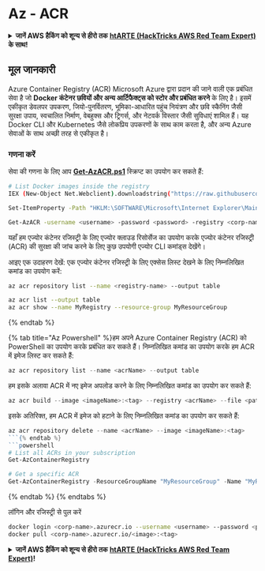 # Az - ACR

<details>

<summary><strong>जानें AWS हैकिंग को शून्य से हीरो तक</strong> <a href="https://training.hacktricks.xyz/courses/arte"><strong>htARTE (HackTricks AWS Red Team Expert)</strong></a><strong> के साथ!</strong></summary>

HackTricks का समर्थन करने के अन्य तरीके:

* अगर आप अपनी **कंपनी का विज्ञापन HackTricks में देखना चाहते हैं** या **HackTricks को PDF में डाउनलोड करना चाहते हैं** तो [**सब्सक्रिप्शन प्लान्स देखें**](https://github.com/sponsors/carlospolop)!
* [**आधिकारिक PEASS & HackTricks स्वैग**](https://peass.creator-spring.com) प्राप्त करें
* हमारे विशेष [**NFTs**](https://opensea.io/collection/the-peass-family) संग्रह [**The PEASS Family**](https://opensea.io/collection/the-peass-family) खोजें
* **शामिल हों** 💬 [**डिस्कॉर्ड समूह**](https://discord.gg/hRep4RUj7f) या [**टेलीग्राम समूह**](https://t.me/peass) या हमें **ट्विटर** 🐦 [**@hacktricks_live**](https://twitter.com/hacktricks_live)** पर फॉलो** करें।
* **हैकिंग ट्रिक्स साझा करें और PRs सबमिट करके** [**HackTricks**](https://github.com/carlospolop/hacktricks) और [**HackTricks Cloud**](https://github.com/carlospolop/hacktricks-cloud) github repos में।

</details>

## मूल जानकारी

Azure Container Registry (ACR) Microsoft Azure द्वारा प्रदान की जाने वाली एक प्रबंधित सेवा है जो **Docker कंटेनर छवियों और अन्य आर्टिफैक्ट्स को स्टोर और प्रबंधित करने** के लिए है। इसमें एकीकृत डेवलपर उपकरण, जियो-पुनर्वितरण, भूमिका-आधारित पहुंच नियंत्रण और छवि स्कैनिंग जैसी सुरक्षा उपाय, स्वचालित निर्माण, वेबहुक्स और ट्रिगर्स, और नेटवर्क विस्तार जैसी सुविधाएं शामिल हैं। यह Docker CLI और Kubernetes जैसे लोकप्रिय उपकरणों के साथ काम करता है, और अन्य Azure सेवाओं के साथ अच्छी तरह से एकीकृत है।

### गणना करें

सेवा की गणना के लिए आप [**Get-AzACR.ps1**](https://github.com/NetSPI/MicroBurst/blob/master/Misc/Get-AzACR.ps1) स्क्रिप्ट का उपयोग कर सकते हैं:
```bash
# List Docker images inside the registry
IEX (New-Object Net.Webclient).downloadstring("https://raw.githubusercontent.com/NetSPI/MicroBurst/master/Misc/Get-AzACR.ps1")

Set-ItemProperty -Path "HKLM:\SOFTWARE\Microsoft\Internet Explorer\Main" -Name "DisableFirstRunCustomize" -Value 2

Get-AzACR -username <username> -password <password> -registry <corp-name>.azurecr.io
```
यहाँ हम एज्योर कंटेनर रजिस्ट्री के लिए एज्योर क्लाउड रिसोर्सेज का उपयोग करके एज्योर कंटेनर रजिस्ट्री (ACR) की सुरक्षा की जांच करने के लिए कुछ उपयोगी एज्योर CLI कमांड्स देखेंगे।

आइए एक उदाहरण देखें: एक एज्योर कंटेनर रजिस्ट्री के लिए एक्सेस लिस्ट देखने के लिए निम्नलिखित कमांड का उपयोग करें: 

```bash
az acr repository list --name <registry-name> --output table
```
```bash
az acr list --output table
az acr show --name MyRegistry --resource-group MyResourceGroup
```
{% endtab %}

{% tab title="Az Powershell" %}हम अपने Azure Container Registry (ACR) को PowerShell का उपयोग करके प्रबंधित कर सकते हैं। निम्नलिखित कमांड का उपयोग करके हम ACR में इमेज लिस्ट कर सकते हैं:

```powershell
az acr repository list --name <acrName> --output table
```

हम इसके अलावा ACR में नए इमेज अपलोड करने के लिए निम्नलिखित कमांड का उपयोग कर सकते हैं:

```powershell
az acr build --image <imageName>:<tag> --registry <acrName> --file <path/to/dockerfile> .
```

इसके अतिरिक्त, हम ACR में इमेज को हटाने के लिए निम्नलिखित कमांड का उपयोग कर सकते हैं:

```powershell
az acr repository delete --name <acrName> --image <imageName>:<tag>
```{% endtab %}
```powershell
# List all ACRs in your subscription
Get-AzContainerRegistry

# Get a specific ACR
Get-AzContainerRegistry -ResourceGroupName "MyResourceGroup" -Name "MyRegistry"
```
{% endtab %}
{% endtabs %}

लॉगिन और रजिस्ट्री से पुल करें
```bash
docker login <corp-name>.azurecr.io --username <username> --password <password>
docker pull <corp-name>.azurecr.io/<image>:<tag>
```
<details>

<summary><strong>जानें AWS हैकिंग को शून्य से हीरो तक</strong> <a href="https://training.hacktricks.xyz/courses/arte"><strong>htARTE (HackTricks AWS Red Team Expert)</strong></a><strong>!</strong></summary>

दूसरे तरीके HackTricks का समर्थन करने के लिए:

* अगर आप अपनी **कंपनी का विज्ञापन HackTricks में देखना चाहते हैं** या **HackTricks को PDF में डाउनलोड करना चाहते हैं** तो [**सब्सक्रिप्शन प्लान्स**](https://github.com/sponsors/carlospolop) देखें!
* [**आधिकारिक PEASS & HackTricks स्वैग**](https://peass.creator-spring.com) प्राप्त करें
* हमारे विशेष [**NFTs**](https://opensea.io/collection/the-peass-family) कलेक्शन, [**The PEASS Family**](https://opensea.io/collection/the-peass-family) खोजें
* **शामिल हों** 💬 [**Discord समूह**](https://discord.gg/hRep4RUj7f) या [**टेलीग्राम समूह**](https://t.me/peass) या हमें **ट्विटर** 🐦 [**@hacktricks_live**](https://twitter.com/hacktricks_live)** पर फॉलो** करें।
* **अपने हैकिंग ट्रिक्स साझा करें, PRs सबमिट करके** [**HackTricks**](https://github.com/carlospolop/hacktricks) और [**HackTricks Cloud**](https://github.com/carlospolop/hacktricks-cloud) github repos में।

</details>
